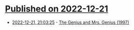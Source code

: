 # [Published on 2022-12-21](index.md)

* [2022-12-21, 21:03:25](https://news.ycombinator.com/item?id=34086362) - [The Genius and Mrs. Genius (1997)](https://www.newyorker.com/magazine/1997/02/10/the-genius-and-mrs-genius)
